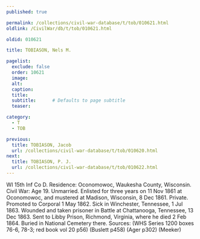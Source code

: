 ```yaml
---
published: true

permalink: /collections/civil-war-database/t/tob/010621.html
oldlink: /CivilWar/db/t/tob/010621.html

oldid: 010621

title: TOBIASON, Nels M.

pagelist:
  exclude: false
  order: 10621
  image: 
  alt:
  caption:
  title:
  subtitle:      # Defaults to page subtitle
  teaser:

category: 
  - T 
  - TOB

previous:
  title: TOBIASON, Jacob
  url: /collections/civil-war-database/t/tob/010620.html  
next:
  title: TOBIASON, P. J.
  url: /collections/civil-war-database/t/tob/010622.html   
---
```

WI 15th Inf Co D. Residence: Oconomowoc, Waukesha County, Wisconsin. Civil War: Age 19. Unmarried. Enlisted for three years on 11 Nov 1861 at Oconomowoc, and mustered at Madison, Wisconsin, 8 Dec 1861. Private. Promoted to Corporal 1 May 1862. Sick in Winchester, Tennessee, 1 Jul 1863. Wounded and taken prisoner in Battle at Chattanooga, Tennessee, 13 Dec 1863. Sent to Libby Prison, Richmond, Virginia, where he died 2 Feb 1864. Buried in National Cemetery there. Sources: (WHS Series 1200 boxes 76-6, 78-3; red book vol 20 p56) (Buslett p458) (Ager p302) (Meeker)
